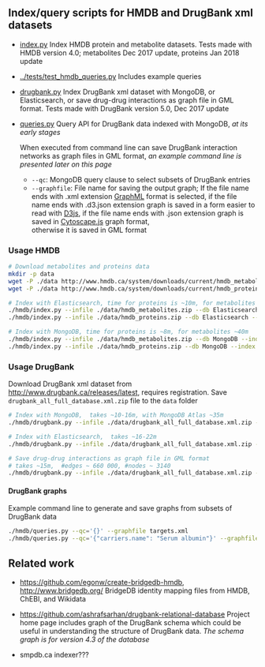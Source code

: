 
## Index/query scripts for HMDB and DrugBank xml datasets

* [index.py](index.py) Index HMDB protein and metabolite datasets.
  Tests made with HMDB version 4.0; metabolites Dec 2017 update,
  proteins Jan 2018 update

* [../tests/test_hmdb_queries.py](../tests/test_hmdb_queries.py)
  Includes example queries

* [drugbank.py](drugbank.py) Index DrugBank xml dataset with MongoDB,
  or Elasticsearch, or save drug-drug interactions as graph file in GML format.
  Tests made with DrugBank version 5.0, Dec 2017 update

* [queries.py](queries.py) Query API for DrugBank data indexed with MongoDB,
  _at its early stages_
  
  When executed from command line can save DrugBank
   interaction networks as graph files in GML format, _an example command line
    is presented later on this page_ 
   * `--qc`: MongoDB query clause to select subsets of DrugBank entries
   *  `--graphfile`: File name for saving the output graph;
    If the file name ends with .xml extension [GraphML](
    https://en.wikipedia.org/wiki/GraphML) format is selected,
    if the file name ends with .d3.json extension graph is saved in
    a form easier to read with [D3js](://d3js.org),
    if the file name ends with .json extension graph is saved in
    [Cytoscape.js](://js.cytoscape.org) graph format,     
    otherwise it is saved in GML format

### Usage HMDB

```bash
# Download metabolites and proteins data
mkdir -p data
wget -P ./data http://www.hmdb.ca/system/downloads/current/hmdb_metabolites.zip
wget -P ./data http://www.hmdb.ca/system/downloads/current/hmdb_proteins.zip

# Index with Elasticsearch, time for proteins is ~10m, for metabolites ~60m
./hmdb/index.py --infile ./data/hmdb_metabolites.zip --db Elasticsearch --index hmdb_metabolites
./hmdb/index.py --infile ./data/hmdb_proteins.zip --db Elasticsearch --index hmdb_proteins

# Index with MongoDB, time for proteins is ~8m, for metabolites ~40m
./hmdb/index.py --infile ./data/hmdb_metabolites.zip --db MongoDB --index biosets
./hmdb/index.py --infile ./data/hmdb_proteins.zip --db MongoDB --index biosets
```


### Usage DrugBank

Download DrugBank xml dataset from http://www.drugbank.ca/releases/latest,
requires registration. Save `drugbank_all_full_database.xml.zip` file to the
`data` folder

```bash
# Index with MongoDB,  takes ~10-16m, with MongoDB Atlas ~35m
./hmdb/drugbank.py --infile ./data/drugbank_all_full_database.xml.zip --db MongoDB

# Index with Elasticsearch,  takes ~16-22m
./hmdb/drugbank.py --infile ./data/drugbank_all_full_database.xml.zip --db Elasticsearch

# Save drug-drug interactions as graph file in GML format
# takes ~15m,  #edges ~ 660 000, #nodes ~ 3140
./hmdb/drugbank.py --infile ./data/drugbank_all_full_database.xml.zip --db NetworkX

```

#### DrugBank graphs

Example command line to generate and save graphs from subsets of DrugBank data

```bash
./hmdb/queries.py --qc='{}' --graphfile targets.xml
./hmdb/queries.py --qc='{"carriers.name": "Serum albumin"}' --graphfile targets-sa.gml
```

## Related work

* https://github.com/egonw/create-bridgedb-hmdb, http://www.bridgedb.org/
  BridgeDB identity mapping files from HMDB, ChEBI, and Wikidata 

* https://github.com/ashrafsarhan/drugbank-relational-database
  Project home page includes graph of the DrugBank schema which could be useful
  in understanding the structure of DrugBank data.
  _The schema graph is for version 4.3 of the database_

* smpdb.ca indexer???